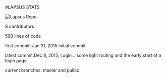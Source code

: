 #LAPSUS STATS

![Lapsus Repo](https://github.com/rickrizzo/lapsus)

8 contributors

590 lines of code

first commit:  Jan 31, 2015 initial commit

latest commit:Dec 8, 2015, Login  …some light routing and the early start of a login page

current branches: master and pullao
